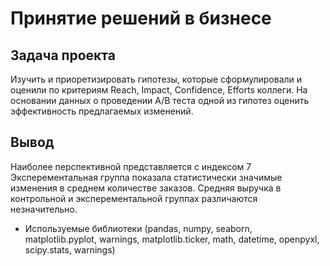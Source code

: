 # Принятие решений в бизнесе


## Задача проекта
Изучить и приоретизировать гипотезы, которые сформулировали и оценили по критериям Reach, Impact, Confidence, Efforts коллеги. На основании данных о проведении A/B теста одной из гипотез оценить эффективность предлагаемых изменений.

## Вывод
Наиболее перспективной представляется с индексом 7
<br> Эксперементальная группа показала статистически значимые изменения в среднем количестве заказов. Средняя выручка в контрольной и эксперементальной группах различаются незначительно.

- Используемые библиотеки (pandas, numpy, seaborn, matplotlib.pyplot, warnings, matplotlib.ticker, math, datetime, openpyxl, scipy.stats, warnings)


```python

```
